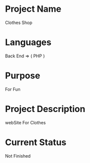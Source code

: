 # Project Name
Clothes Shop

# Languages
Back End => ( PHP )

# Purpose
For Fun

# Project Description
webSite For Clothes

# Current Status
Not Finished
